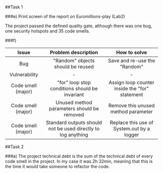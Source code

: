 ##Task 1

###e)
Print screen of the report on Euromillions-play (Lab2)

The project passed the defined quality gate, although there was one bug, one security hotspots and 35 code smells.

###f)

| **Issue**          | **Problem description**                        | **How to solve**                               |
|:------------------:|:----------------------------------------------:|:----------------------------------------------:|
| Bug                | "Random" objects should be reused              | Save and re-use the "Random"                   |
| Vulnerability      | -	                                      | -                                              |
| Code smell (major) | "for" loop stop conditions should be invariant | Assign loop counter inside the "for" statement |
| Code smell (major) | Unused method parameters should be removed     | Remove this unused method parameter            |
| Code smell (major) | Standard outputs should not be used directly to log anything | Replace this use of System.out by a logger |

##Task 2

###a)
The project technical debt is the sum of the technical debt of every code smell in the project.
In my case it was 2h 32min, meaning that this is the time it would take someone to refactor the code.


